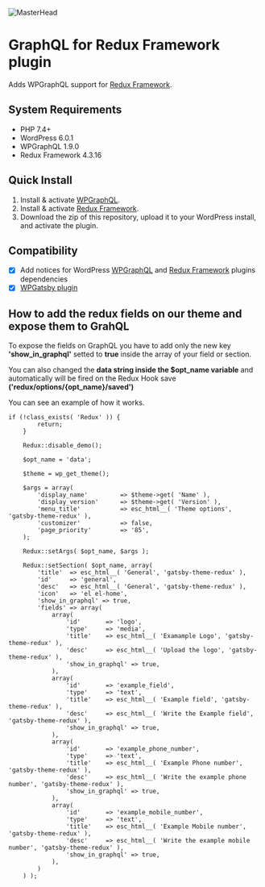 ![MasterHead](https://stefanofp.com/wp-content/uploads/2022/08/wpgraphql-redux-framework.jpg)
# GraphQL for Redux Framework plugin

Adds WPGraphQL support for [Redux Framework](https://redux.io/).

## System Requirements

* PHP 7.4+
* WordPress 6.0.1
* WPGraphQL 1.9.0
* Redux Framework 4.3.16

## Quick Install

1. Install & activate [WPGraphQL](https://www.wpgraphql.com/).
2. Install & activate [Redux Framework](https://redux.io/).
3. Download the zip of this repository, upload it to your WordPress install, and activate the plugin.

## Compatibility
- [x] Add notices for WordPress [WPGraphQL](https://wordpress.org/plugins/wp-graphql/) and [Redux Framework](https://redux.io/) plugins dependencies
- [x] [WPGatsby plugin](https://wordpress.org/plugins/wp-gatsby/)

## How to add the redux fields on our theme and expose them to GrahQL

To expose the fields on GraphQL you have to add only the new key **'show_in_graphql'** setted to **true** inside the array of your field or section.


You can also changed the **data string inside the $opt_name variable** and automatically will be fired on the Redux Hook save **('redux/options/{opt_name}/saved')**

You can see an example of how it works.

```
if (!class_exists( 'Redux' )) {
        return;
    }    

    Redux::disable_demo();

    $opt_name = 'data';

    $theme = wp_get_theme();

    $args = array(
        'display_name'         => $theme->get( 'Name' ),
        'display_version'      => $theme->get( 'Version' ),
        'menu_title'           => esc_html__( 'Theme options', 'gatsby-theme-redux' ),
        'customizer'           => false,
        'page_priority'        => '85',
    );

    Redux::setArgs( $opt_name, $args );

    Redux::setSection( $opt_name, array(
        'title'  => esc_html__( 'General', 'gatsby-theme-redux' ),
        'id'     => 'general',
        'desc'   => esc_html__( 'General', 'gatsby-theme-redux' ),
        'icon'   => 'el el-home',
        'show_in_graphql' => true,
        'fields' => array(
            array(
                'id'       => 'logo',
                'type'     => 'media',
                'title'    => esc_html__( 'Examample Logo', 'gatsby-theme-redux' ),
                'desc'     => esc_html__( 'Upload the logo', 'gatsby-theme-redux' ),
                'show_in_graphql' => true,
            ),
            array(
                'id'       => 'example_field',
                'type'     => 'text',
                'title'    => esc_html__( 'Example field', 'gatsby-theme-redux' ),
                'desc'     => esc_html__( 'Write the Example field', 'gatsby-theme-redux' ),
                'show_in_graphql' => true,
            ),
            array(
                'id'       => 'example_phone_number',
                'type'     => 'text',
                'title'    => esc_html__( 'Example Phone number', 'gatsby-theme-redux' ),
                'desc'     => esc_html__( 'Write the example phone number', 'gatsby-theme-redux' ),
                'show_in_graphql' => true,
            ),
            array(
                'id'       => 'example_mobile_number',
                'type'     => 'text',
                'title'    => esc_html__( 'Example Mobile number', 'gatsby-theme-redux' ),
                'desc'     => esc_html__( 'Write the example mobile number', 'gatsby-theme-redux' ),
                'show_in_graphql' => true,
            ),
        )
    ) );
```